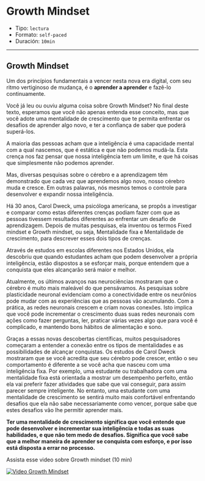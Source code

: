 # Growth Mindset

* Tipo: `lectura`
* Formato: `self-paced`
* Duración: `10min`

***

## Growth Mindset

Um dos princípios fundamentais a vencer nesta nova era digital,
com seu ritmo vertiginoso de mudança, é o **aprender a aprender** e fazê-lo
continuamente.

Você já leu ou ouviu alguma coisa sobre Growth Mindset? No final deste
texto, esperamos que você não apenas entenda esse conceito, mas que você adote uma
mentalidade de crescimento que te permita enfrentar os desafios de aprender algo
novo, e ter a confiança de saber que poderá superá-los.

A maioria das pessoas acham que a inteligência é uma capacidade mental com a qual
nascemos, que é estática e que não podemos mudá-la. Esta crença nos faz pensar que
nossa inteligência tem um limite, e que há coisas que simplesmente não podemos
aprender.

Mas, diversas pesquisas sobre o cérebro e a aprendizagem têm demonstrado que
cada vez que aprendemos algo novo, nosso cérebro muda e cresce. Em outras
palavras, nós mesmos temos o controle para desenvolver e expandir nossa
inteligência.

Há 30 anos, Carol Dweck, uma psicóloga americana, se propôs a investigar e
comparar como estas diferentes crenças podiam fazer com que as pessoas tivessem
resultados diferentes ao enfrentar um desafio de aprendizagem. Depois de muitas
pesquisas, ela inventou os termos Fixed mindset e Growth mindset, ou seja,
Mentalidade fixa e Mentalidade de crescimento, para descrever esses dois tipos
de crenças.

Através de estudos em escolas diferentes nos Estados Unidos, ela descobriu que
quando estudantes acham que podem desenvolver a própria inteligência, estão
dispostos a se esforçar mais, porque entendem que a conquista que eles alcançarão
será maior e melhor.

Atualmente, os últimos avanços nas neurociências mostraram que o cérebro é muito
mais maleável do que pensávamos. As pesquisas sobre plasticidade neuronal
evidenciam como a conectividade entre os neurônios pode mudar com as experiências
que as pessoas vão acumulando. Com a prática, as redes neuronais crescem e criam
novas conexões. Isto implica que você pode incrementar o crescimento duas suas
redes neuronais com ações como fazer perguntas, ler, praticar várias vezes algo
que para você é complicado, e mantendo bons hábitos de alimentação e sono.

Graças a essas novas descobertas científicas, muitos pesquisadores começaram a
entender a conexão entre os tipos de mentalidades e as possibilidades de alcançar
conquistas. Os estudos de Carol Dweck mostraram que se você acredita que seu
cérebro pode crescer, então o seu comportamento é diferente a se você acha que
nasceu com uma inteligência fixa. Por exemplo, uma estudante ou trabalhadora com
uma mentalidade fixa está orientada a mostrar um desempenho perfeito, então ela
vai preferir fazer atividades que sabe que vai conseguir, para assim parecer
sempre inteligente. No entanto, uma estudante com uma mentalidade de crescimento
se sentirá muito mais confortável enfrentando desafios que ela não sabe
necessariamente como vencer, porque sabe que estes desafios vão lhe permitir
aprender mais.

**Ter uma mentalidade de crescimento significa que você entende que pode
desenvolver e incrementar sua inteligência e todas as suas habilidades, e que
não tem medo de desafios. Significa que você sabe que a melhor maneira de
aprender se conquista com esforço, e por isso está disposta a errar no processo.**

Assista esse video sobre Growth mindset (10 min)

[![Video Growth Mindset](http://img.youtube.com/vi/pN34FNbOKXc/0.jpg)](http://www.youtube.com/watch?v=pN34FNbOKXc&cc_lang_pref=es&cc_load_policy=1)
